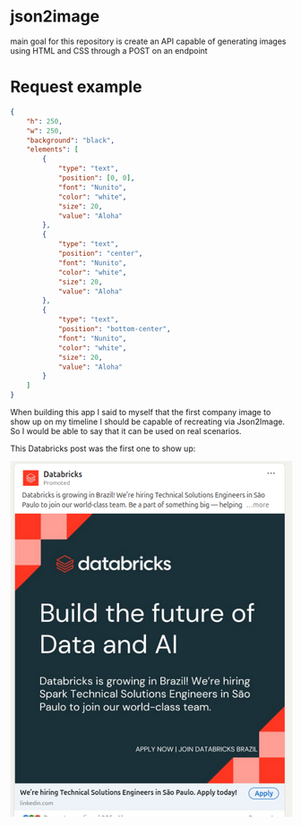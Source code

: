 # json2image

main goal for this repository is create an API capable of generating images using HTML and CSS through a POST on an endpoint

# Request example

```json
{
	"h": 250,
	"w": 250,
	"background": "black",
	"elements": [
		{
			"type": "text", 
			"position": [0, 0], 
			"font": "Nunito", 
			"color": "white", 
			"size": 20,
			"value": "Aloha"
		},
		{
			"type": "text", 
			"position": "center", 
			"font": "Nunito", 
			"color": "white", 
			"size": 20,
			"value": "Aloha"
		},
		{
			"type": "text", 
			"position": "bottom-center", 
			"font": "Nunito", 
			"color": "white", 
			"size": 20,
			"value": "Aloha"
		}
	]
}
```

When building this app I said to myself that the first company image to show up on my timeline I should be capable of
recreating via Json2Image. So I would be able to say that it can be used on real scenarios.

This Databricks post was the first one to show up:

![databricks_img.png](databricks_img.png)